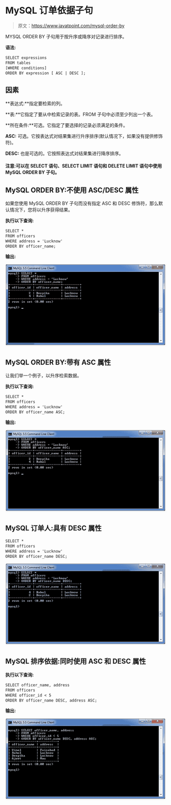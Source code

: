 # MySQL 订单依据子句

> 原文：<https://www.javatpoint.com/mysql-order-by>

MYSQL ORDER BY 子句用于按升序或降序对记录进行排序。

**语法:**

```
SELECT expressions
FROM tables
[WHERE conditions]
ORDER BY expression [ ASC | DESC ];

```

## 因素

**表达式:**指定要检索的列。

**表:**它指定了要从中检索记录的表。FROM 子句中必须至少列出一个表。

**所在条件:**可选。它指定了要选择的记录必须满足的条件。

**ASC:** 可选。它按表达式对结果集进行升序排序(默认情况下，如果没有提供修饰符)。

**DESC:** 也是可选的。它按照表达式对结果集进行降序排序。

#### 注意:可以在 SELECT 语句、SELECT LIMIT 语句和 DELETE LIMIT 语句中使用 MySQL ORDER BY 子句。

## MySQL ORDER BY:不使用 ASC/DESC 属性

如果您使用 MySQL ORDER BY 子句而没有指定 ASC 和 DESC 修饰符，那么默认情况下，您将以升序获得结果。

**执行以下查询:**

```
SELECT *
FROM officers
WHERE address = 'Lucknow'
ORDER BY officer_name;

```

**输出:**

![MySQL order by clause 1](img/ae6a970d910bd518baea24149f984302.png)

## MySQL ORDER BY:带有 ASC 属性

让我们举一个例子，以升序检索数据。

**执行以下查询:**

```
SELECT *
FROM officers
WHERE address = 'Lucknow'
ORDER BY officer_name ASC;

```

**输出:**

![MySQL order by clause 2](img/20028eea1155d4c3303123daa793fa9d.png)

## MySQL 订单人:具有 DESC 属性

```
SELECT *
FROM officers
WHERE address = 'Lucknow'
ORDER BY officer_name DESC; 

```

![MySQL order by clause 3](img/30aee07471a7133e342c4e35eb1472f2.png)

## MySQL 排序依据:同时使用 ASC 和 DESC 属性

**执行以下查询:**

```
SELECT officer_name, address
FROM officers
WHERE officer_id < 5
ORDER BY officer_name DESC, address ASC;

```

**输出:**

![MySQL order by clause 4](img/850992d29d0066882d1938e850f053d9.png)